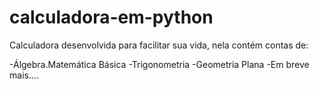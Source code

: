 # calculadora-em-python
Calculadora desenvolvida para facilitar sua vida, nela contém contas de:

-Álgebra.Matemática Básica
-Trigonometria
-Geometria Plana
-Em breve mais....
